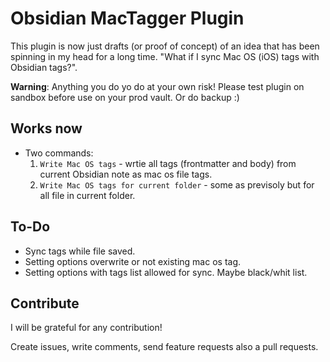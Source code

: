 # Obsidian MacTagger Plugin

This plugin is now just drafts (or proof of concept) of an idea that has been spinning in my head for a long time. "What if I sync Mac OS (iOS) tags with Obsidian tags?".

**Warning**: Anything you do yo do at your own risk! Please test plugin on sandbox before use on your prod vault. Or do backup :)

## Works now
- Two commands:
	1. `Write Mac OS tags` - wrtie all tags (frontmatter and body) from current Obsidian note as mac os file tags.
	2. `Write Mac OS tags for current folder` - some as previsoly but for all file in current folder.

## To-Do
- Sync tags while file saved.
- Setting options overwrite or not existing mac os tag.
- Setting options with tags list allowed for sync. Maybe black/whit list.

## Contribute 
I will be grateful for any contribution!

Сreate issues, write comments, send feature requests also a pull requests.
